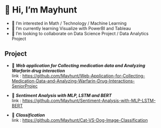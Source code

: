 # 👋 Hi, I’m Mayhunt
- 👀 I’m interested in Math / Technology / Machine Learning
- 🌱 I’m currently learning Visualize with PowerBI and Tableau
- 💞️ I’m looking to collaborate on Data Science Project / Data Analytics Project

## Project 
* :red_circle: *__Web application for Collecting medication data and Analyzing Warfarin drug interaction__* </br>
  link : https://github.com/Mayhunt/Web-Application-for-Collecting-Medication-Data-and-Analyzing-Warfarin-Drug-Interactions-SeniorProjec
  
* :red_circle: *__Sentiment Analysis with MLP, LSTM and BERT__* </br>
  link : https://github.com/Mayhunt/Sentiment-Analysis-with-MLP-LSTM-BERT
  
* :red_circle: *__Classification__* </br>
  link : https://github.com/Mayhunt/Cat-VS-Dog-Image-Classification

<!---
Mayhunt/Mayhunt is a ✨ special ✨ repository because its `README.md` (this file) appears on your GitHub profile.
You can click the Preview link to take a look at your changes.
--->
